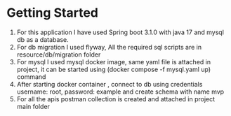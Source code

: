 # Getting Started

1. For this application I have used Spring boot 3.1.0 with java 17 and mysql db as a database.
2. For db migration I used flyway,  All the required sql scripts are in resource/db/migration folder
3. For mysql I used mysql docker image, same yaml file is attached in project, it can be started using (docker compose -f mysql.yaml up) command
4. After starting docker container , connect to db using credentials username: root, password: example and create schema with name mvp
5. For all the apis postman collection is created and attached in project main folder
